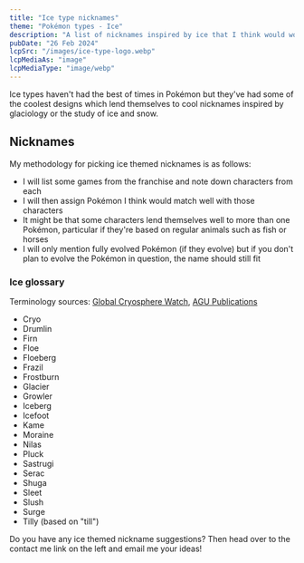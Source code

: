 ```yaml
---
title: "Ice type nicknames"
theme: "Pokémon types - Ice"
description: "A list of nicknames inspired by ice that I think would work well with Pokémon."
pubDate: "26 Feb 2024"
lcpSrc: "/images/ice-type-logo.webp"
lcpMediaAs: "image"
lcpMediaType: "image/webp"
---
```


Ice types haven't had the best of times in Pokémon but they've had some of the coolest designs which lend themselves to cool nicknames inspired by glaciology or the study of ice and snow.

## Nicknames

My methodology for picking ice themed nicknames is as follows:

* I will list some games from the franchise and note down characters from each
* I will then assign Pokémon I think would match well with those characters
* It might be that some characters lend themselves well to more than one Pokémon, particular if they're based on regular animals such as fish or horses
* I will only mention fully evolved Pokémon (if they evolve) but if you don't plan to evolve the Pokémon in question, the name should still fit

### Ice glossary

Terminology sources: [Global Cryosphere Watch](https://globalcryospherewatch.org/reference/glossary_docs/NRL_Forecasters_Handbook_for_the_Arctic_AppendixA.pdf), [AGU Publications](https://agupubs.onlinelibrary.wiley.com/doi/pdf/10.1002/9781118663950.app1)

* Cryo
* Drumlin
* Firn
* Floe
* Floeberg
* Frazil
* Frostburn
* Glacier
* Growler
* Iceberg
* Icefoot
* Kame
* Moraine
* Nilas
* Pluck
* Sastrugi
* Serac
* Shuga
* Sleet
* Slush
* Surge
* Tilly (based on "till")

Do you have any ice themed nickname suggestions? Then head over to the contact me link on the left and email me your ideas!